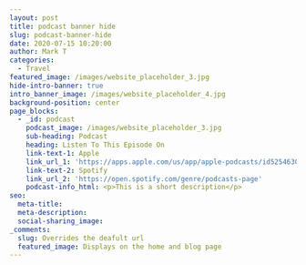 ```yaml
---
layout: post
title: podcast banner hide
slug: podcast-banner-hide
date: 2020-07-15 10:20:00
author: Mark T
categories:
  - Travel
featured_image: /images/website_placeholder_3.jpg
hide-intro-banner: true
intro_banner_image: /images/website_placeholder_4.jpg
background-position: center
page_blocks:
  - _id: podcast
    podcast_image: /images/website_placeholder_3.jpg
    sub-heading: Podcast
    heading: Listen To This Episode On
    link-text-1: Apple
    link_url_1: 'https://apps.apple.com/us/app/apple-podcasts/id525463029'
    link-text-2: Spotify
    link_url_2: 'https://open.spotify.com/genre/podcasts-page'
    podcast-info_html: <p>This is a short description</p>
seo:
  meta-title:
  meta-description:
  social-sharing_image:
_comments:
  slug: Overrides the deafult url
  featured_image: Displays on the home and blog page
---
```


